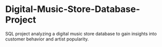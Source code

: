 # Digital-Music-Store-Database-Project
SQL project analyzing a digital music store database to gain insights into customer behavior and artist popularity.
